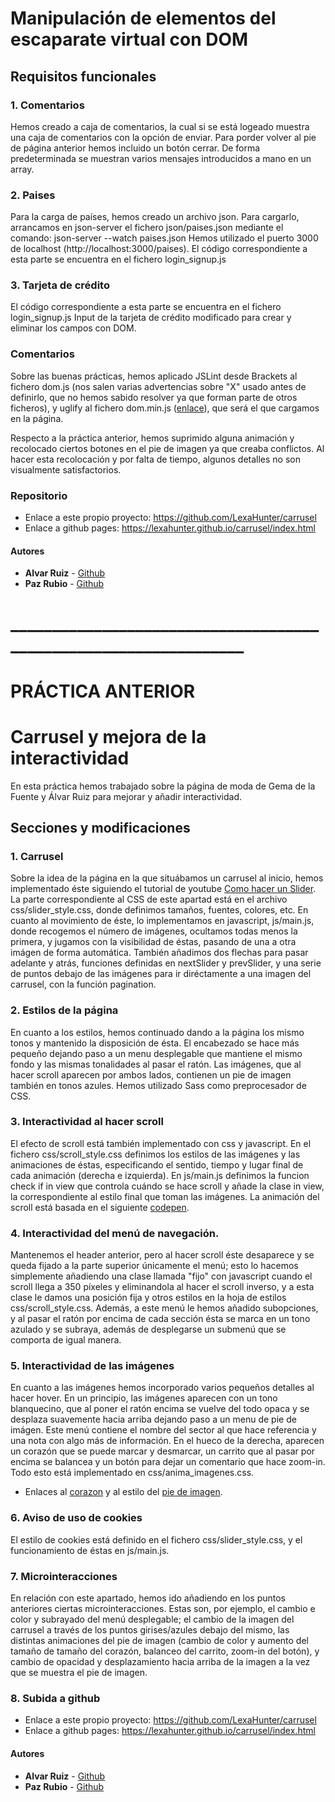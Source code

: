 # Manipulación de elementos del escaparate virtual con DOM

## Requisitos funcionales

### 1. Comentarios
Hemos creado a caja de comentarios, la cual si se está logeado muestra una caja de comentarios con la opción de enviar. Para porder volver al pie de página anterior hemos incluido un botón cerrar. De forma predeterminada se muestran varios mensajes introducidos a mano en un array.

### 2. Paises
Para la carga de países, hemos creado un archivo json. Para cargarlo, arrancamos en json-server el fichero json/paises.json mediante el comando: 
json-server --watch paises.json 
Hemos utilizado el puerto 3000 de localhost (http://localhost:3000/paises).
El código correspondiente a esta parte se encuentra en el fichero login_signup.js  


### 3. Tarjeta de crédito
El código correspondiente a esta parte se encuentra en el fichero login_signup.js 
Input de la tarjeta de crédito modificado para crear y eliminar los campos con DOM.


### Comentarios
Sobre las buenas prácticas, hemos aplicado JSLint desde Brackets al fichero dom.js (nos salen varias advertencias sobre "X" usado antes de definirlo, que no hemos sabido resolver ya que forman parte de otros ficheros), y uglify al fichero dom.min.js ([enlace](https://skalman.github.io/UglifyJS-online/)), que será el que cargamos en la página.

Respecto a la práctica anterior, hemos suprimido alguna animación y recolocado ciertos botones en el pie de imagen ya que creaba conflictos. Al hacer esta recolocación y por falta de tiempo, algunos detalles no son visualmente satisfactorios.

### Repositorio
* Enlace a este propio proyecto: https://github.com/LexaHunter/carrusel
* Enlace a github pages: https://lexahunter.github.io/carrusel/index.html

#### Autores
* **Alvar Ruiz** - [Github](https://github.com/alvar-ruiz)
* **Paz Rubio** - [Github](https://github.com/LexaHunter)


# _________________________________________________________________
# PRÁCTICA ANTERIOR
# Carrusel y mejora de la interactividad

En esta práctica hemos trabajado sobre la página de moda de Gema de la Fuente y Álvar Ruiz para mejorar y añadir interactividad.


## Secciones y modificaciones

### 1. Carrusel
Sobre la idea de la página en la que situábamos un carrusel al inicio, hemos implementado éste siguiendo el tutorial de youtube [Como hacer un Slider](https://www.youtube.com/watch?v=uzLabNV0rmQ). La parte correspondiente al CSS de este apartad está en el archivo css/slider_style.css, donde definimos tamaños, fuentes, colores, etc. En cuanto al movimiento de éste, lo implementamos en javascript, js/main.js, donde recogemos el número de imágenes, ocultamos todas menos la primera, y jugamos con la visibilidad de éstas, pasando de una a otra imágen de forma automática. También añadimos dos flechas para pasar adelante y atrás, funciones definidas en nextSlider y prevSlider, y una serie de puntos debajo de las imágenes para ir diréctamente a una imagen del carrusel, con la función pagination.

### 2. Estilos de la página
En cuanto a los estilos, hemos continuado dando a la página los mismo tonos y mantenido la disposición de ésta. El encabezado se hace más pequeño dejando paso a un menu desplegable que mantiene el mismo fondo y las mismas tonalidades al pasar el ratón. Las imágenes, que al hacer scroll aparecen por ambos lados, contienen un pie de imagen también en tonos azules. Hemos utilizado Sass como preprocesador de CSS.

### 3. Interactividad al hacer scroll
El efecto de scroll está también implementado con css y javascript. En el fichero css/scroll_style.css definimos los estilos de las imágenes y las animaciones de éstas, especificando el sentido, tiempo y lugar final de cada animación (derecha e izquierda). En js/main.js definimos la funcion check if in view que controla cuándo se hace scroll y añade la clase in view, la correspondiente al estilo final que toman las imágenes. La animación del scroll está basada en el siguiente [codepen](https://codepen.io/SitePoint/pen/MwEaQM). 

### 4. Interactividad del menú de navegación.
Mantenemos el header anterior, pero al hacer scroll éste desaparece y se queda fijado a la parte superior únicamente el menú; esto lo hacemos simplemente añadiendo una clase llamada "fijo" con javascript cuando el scroll llega a 350 píxeles y eliminandola al hacer el scroll inverso, y a esta clase le damos una posición fija y otros estilos en la hoja de estilos css/scroll_style.css.
Además, a este menú le hemos añadido subopciones, y al pasar el ratón por encima de cada sección ésta se marca en un tono azulado y se subraya, además de desplegarse un submenú que se comporta de igual manera.

### 5. Interactividad de las imágenes
En cuanto a las imágenes hemos incorporado varios pequeños detalles al hacer hover. En un principio, las imágenes aparecen con un tono blanquecino, que al poner el ratón encima se vuelve del todo opaca y se desplaza suavemente hacia arriba dejando paso a un menu de pie de imágen. Este menú contiene el nombre del sector al que hace referencia y una nota con algo más de información. En el hueco de la derecha, aparecen un corazón que se puede marcar y desmarcar, un carrito que al pasar por encima se balancea y un botón para dejar un comentario que hace zoom-in. Todo esto está implementado en css/anima_imagenes.css.
* Enlaces al [corazon](https://codepen.io/anon/pen/mXPBLG) y al estilo del [pie de imagen](https://tympanus.net/codrops/2013/06/18/caption-hover-effects/).

### 6. Aviso de uso de cookies
El estilo de cookies está definido en el fichero css/slider_style.css, y el funcionamiento de éstas en js/main.js.

### 7. Microinteracciones
En relación con este apartado, hemos ido añadiendo en los puntos anteriores ciertas microinteracciones. Estas son, por ejemplo, el cambio e color y subrayado del menú desplegable; el cambio de la imagen del carrusel a través de los puntos girises/azules debajo del mismo, las distintas animaciones del pie de imagen (cambio de color y aumento del tamaño de tamaño del corazón, balanceo del carrito, zoom-in del botón), y cambio de opacidad y desplazamiento hacia arriba de la imagen a la vez que se muestra el pie de imagen.

### 8. Subida a github
* Enlace a este propio proyecto: https://github.com/LexaHunter/carrusel
* Enlace a github pages: https://lexahunter.github.io/carrusel/index.html

#### Autores

* **Alvar Ruiz** - [Github](https://github.com/alvar-ruiz)
* **Paz Rubio** - [Github](https://github.com/LexaHunter)

